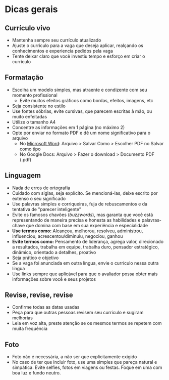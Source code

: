 # Dicas gerais

## Currículo vivo

* Mantenha sempre seu currículo atualizado
* Ajuste o currículo para a vaga que deseja aplicar, realçando os conhecimentos e experiencia pedidos pela vaga
* Tente deixar claro que você investiu tempo e esforço em criar o currículo

## Formatação

* Escolha um modelo simples, mas atraente e condizente com seu momento profissional
  * Evite muitos efeitos gráficos como bordas, efeitos, imagens, etc
* Seja consistente no estilo
* Use fontes sóbrias, evite cursivas, que parecem escritas à mão, ou muito enfeitadas
* Utilize o tamanho A4
* Concentre as informações em 1 página \(no máximo 2\)
* Opte por enviar no formato PDF e dê um nome significativo para o arquivo
  * No [Microsoft Word][1]: Arquivo &gt; Salvar Como &gt; Escolher PDF no Salvar como tipo 
  * No Google Docs: Arquivo &gt; Fazer o download &gt; Documento PDF \(.pdf\)

## Linguagem

* Nada de erros de ortografia
* Cuidado com siglas, seja explícito. Se mencioná-las, deixe escrito por extenso o seu significado
* Use palavras simples e corriqueiras, fuja de rebuscamentos e da tentativa de "parecer inteligente"
* Evite os famosos chavões \(_buzzwords_\), mas garanta que você está representando de maneira precisa e honesta as habilidades e palavras-chave que domina com base em sua experiência e especialidade
* **Use termos como:** Alcançou, melhorou, resolveu, administrou, influenciou, acrescentou/diminuiu, negociou, ganhou
* **Evite termos como:** Pensamento de liderança, agrega valor, direcionado a resultados, trabalha em equipe, trabalha duro, pensador estratégico, dinâmico, orientado a detalhes, proativo
* Seja prático e objetivo
* Se a vaga foi anunciada em outra língua, envie o currículo nessa outra língua
* Use links sempre que aplicável para que o avaliador possa obter mais informações sobre você e seus projetos

## Revise, revise, revise

* Confirme todas as datas usadas
* Peça para que outras pessoas revisem seu currículo e sugiram melhorias
* Leia em voz alta, preste atenção se os mesmos termos se repetem com muita frequência

## Foto

* Foto não é necessária, a não ser que explicitamente exigido
* No caso de ter que incluir foto, use uma simples que pareça natural e simpática. Evite selfies, fotos em viagens ou festas. Foque em uma com boa luz e fundo neutro.

[1]: https://support.microsoft.com/pt-br/office/criar-pdfs-acess%c3%adveis-064625e0-56ea-4e16-ad71-3aa33bb4b7ed?ui=pt-br&rs=pt-br&ad=br#:~:text=Office%20para%20Web,-Antes%20de%20gerar&text=Na%20faixa%20de%20op%C3%A7%C3%B5es%2C%20selecione,o%20seu%20documento%20em%20PDF.

